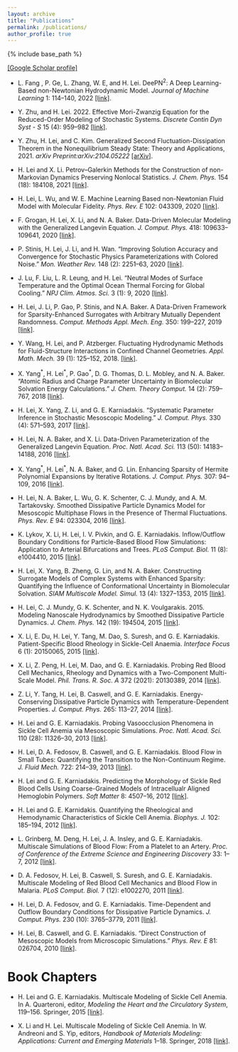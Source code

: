 ```yaml
---
layout: archive
title: "Publications"
permalink: /publications/
author_profile: true
---
```


{% include base_path %}

[[Google Scholar profile]](https://scholar.google.com/citations?user=7OlLjl0AAAAJ&hl=en)


* L. Fang , P. Ge, L. Zhang, W. E, and H. Lei.  DeePN<sup>2</sup>: A
Deep Learning-Based non-Newtonian Hydrodynamic Model. *Journal of 
Machine Learning* 1: 114–140, 2022 [[link]](https://doi.org/10.4208/jml.220115).


* Y. Zhu, and H. Lei. 2022. Effective Mori-Zwanzig Equation for the
Reduced-Order Modeling of Stochastic Systems. *Discrete Contin Dyn Syst - S* 15 (4): 959–982 [[link]](https://doi.org/10.3934/dcdss.2021096).


* Y. Zhu, H. Lei, and C. Kim.  Generalized Second
Fluctuation-Dissipation Theorem in the Nonequilibrium Steady State:
Theory and Applications, 2021. *arXiv Preprint:arXiv:2104.05222* [[arXiv]](https://arxiv.org/abs/2104.05222).


* H. Lei and X. Li.  Petrov–Galerkin Methods for the Construction
of non-Markovian Dynamics Preserving Nonlocal Statistics. *J. Chem. Phys.* 154 (18): 184108, 2021 [[link]](https://doi.org/10.1063/5.0042679).


* H. Lei, L. Wu, and W. E. Machine Learning Based non-Newtonian
Fluid Model with Molecular Fidelity. *Phys. Rev. E* 102: 043309, 2020
[[link]](https://doi.org/10.1103/PhysRevE.102.043309).


* F. Grogan, H. Lei, X. Li, and N. A. Baker.  Data-Driven Molecular
Modeling with the Generalized Langevin Equation. *J. Comput. Phys.*
418: 109633–109641, 2020 [[link]](https://doi.org/10.1016/j.jcp.2020.109633).

* P. Stinis, H. Lei, J. Li, and H. Wan. “Improving Solution
Accuracy and Convergence for Stochastic Physics Parameterizations with
Colored Noise.” *Mon. Weather Rev.* 148 (2): 2251–63, 2020
[[link]](https://doi.org/10.1175/MWR-D-19-0178.1).

* J. Lu, F. Liu, L. R. Leung, and H. Lei. “Neutral Modes of Surface
Temperature and the Optimal Ocean Thermal Forcing for Global Cooling.”
*NPJ Clim. Atmos. Sci.* 3 (1): 9, 2020
[[link]](https://doi.org/10.1038/s41612-020-0112-6).


* H. Lei, J. Li, P. Gao, P. Stinis, and N.A. Baker. A Data-Driven
Framework for Sparsity-Enhanced Surrogates with Arbitrary Mutually
Dependent Randomness. *Comput. Methods Appl. Mech. Eng.* 350: 199–227, 2019
[[link]](https://doi.org/https://doi.org/10.1016/j.cma.2019.03.014).


* Y. Wang, H. Lei, and P. Atzberger. Fluctuating Hydrodynamic
Methods for Fluid-Structure Interactions in Confined Channel
Geometries. *Appl. Math. Mech.* 39 (1): 125–152, 2018.
[[link]](https://doi.org/https://doi.org/10.1007/s10483-018-2253-8).


* X. Yang<sup>\*</sup>, H. Lei<sup>\*</sup>, P. Gao<sup>\*</sup>, D. G.
Thomas, D. L. Mobley, and N. A. Baker. “Atomic Radius and Charge
Parameter Uncertainty in Biomolecular Solvation Energy Calculations.”
*J. Chem. Theory Comput.* 14 (2): 759–767, 2018
[[link]](https://doi.org/10.1021/acs.jctc.7b00905).


* H. Lei, X. Yang, Z. Li, and G. E. Karniadakis. “Systematic
Parameter Inference in Stochastic Mesoscopic Modeling.” *J. Comput.
Phys.* 330 (4): 571–593, 2017 [[link]](https://doi.org/10.1016/j.jcp.2016.10.029).


* H. Lei, N. A. Baker, and X. Li.  Data-Driven Parameterization of
the Generalized Langevin Equation. *Proc. Natl. Acad. Sci.* 113 (50):
14183–14188, 2016 [[link]](https://doi.org/10.1073/pnas.1609587113).


* X. Yang<sup>\*</sup>, H. Lei<sup>\*</sup>, N. A. Baker, and G. Lin.
 Enhancing Sparsity of Hermite Polynomial Expansions by Iterative
Rotations. *J. Comput. Phys.* 307: 94–109, 2016 [[link]](https://doi.org/10.1016/j.jcp.2015.11.038).


* H. Lei, N. A. Baker, L. Wu, G. K. Schenter, C. J. Mundy, and A. M.
Tartakovsky.  Smoothed Dissipative Particle Dynamics Model for
Mesoscopic Multiphase Flows in the Presence of Thermal Fluctuations.
*Phys. Rev. E* 94: 023304, 2016 [[link]](https://doi.org/10.1103/PhysRevE.94.023304).


* K. Lykov, X. Li, H. Lei, I. V. Pivkin, and G. E. Karniadakis. 
Inflow/Outflow Boundary Conditions for Particle-Based Blood Flow
Simulations: Application to Arterial Bifurcations and Trees. *PLoS
Comput. Biol.* 11 (8): e1004410, 2015 [[link]](https://doi.org/10.1371/journal.pcbi.1004410).

* H. Lei, X. Yang, B. Zheng, G. Lin, and N. A. Baker. Constructing
Surrogate Models of Complex Systems with Enhanced Sparsity: Quantifying
the Influence of Conformational Uncertainty in Biomolecular Solvation.
*SIAM Multiscale Model. Simul.* 13 (4): 1327–1353, 2015 [[link]](https://doi.org/10.1137/140981587).

* H. Lei, C. J. Mundy, G. K. Schenter, and N. K. Voulgarakis. 2015.
Modeling Nanoscale Hydrodynamics by Smoothed Dissipative Particle
Dynamics. *J. Chem. Phys.* 142 (19): 194504, 2015 [[link]](https://doi.org/10.1063/1.4921222).


* X. Li, E. Du, H. Lei, Y. Tang, M. Dao, S. Suresh, and G. E.
Karniadakis. Patient-Specific Blood Rheology in Sickle-Cell
Anaemia. *Interface Focus* 6 (1): 20150065, 2015
[[link]](https://doi.org/10.1098/rsfs.2015.0065).


* X. Li, Z. Peng, H. Lei, M. Dao, and G. E. Karniadakis.  Probing
Red Blood Cell Mechanics, Rheology and Dynamics with a Two-Component
Multi-Scale Model. *Phil. Trans. R. Soc. A* 372 (2021): 20130389,  2014
[[link]](https://doi.org/10.1098/rsta.2013.0389).


* Z. Li, Y. Tang, H. Lei, B. Caswell, and G. E. Karniadakis.
Energy-Conserving Dissipative Particle Dynamics with
Temperature-Dependent Properties. *J. Comput. Phys.* 265: 113–27, 2014
[[link]](https://doi.org/10.1016/j.jcp.2014.02.003).


* H. Lei and G. E. Karniadakis. Probing Vasoocclusion Phenomena in Sickle Cell Anemia via
Mesoscopic Simulations. *Proc. Natl. Acad. Sci.* 110 (28): 11326–30, 2013 
[[link]](https://doi.org/10.1073/pnas.1221297110).


* H. Lei, D. A. Fedosov, B. Caswell, and G. E. Karniadakis. Blood
Flow in Small Tubes: Quantifying the Transition to the Non-Continuum
Regime. *J. Fluid Mech.* 722: 214–39, 2013
[[link]](https://doi.org/10.1017/jfm.2013.91).

* H. Lei and G. E. Karniadakis. Predicting the Morphology of
Sickle Red Blood Cells Using Coarse-Grained Models of Intracellualr
Aligned Hemoglobin Polymers. *Soft Matter* 8: 4507–16, 2012
[[link]](https://doi.org/10.1039/C2SM07294G).

* H. Lei and G. E. Karnidakis.  Quantifying the Rheological and
Hemodynamic Characteristics of Sickle Cell Anemia. *Biophys. J.* 102:
185–194, 2012 [[link]](https://doi.org/10.1016/j.bpj.2011.12.006).

* L. Grinberg, M. Deng, H. Lei, J. A. Insley, and G. E. Karniadakis.
Multiscale Simulations of Blood Flow: From a Platelet to an
Artery. *Proc. of Conference of the Extreme Science and Engineering
Discovery* 33: 1–7, 2012 [[link]](https://doi.org/10.1145/2335755.2335829).

* D. A. Fedosov, H. Lei, B. Caswell, S. Suresh, and G. E. Karniadakis.
Multiscale Modeling of Red Blood Cell Mechanics and Blood Flow in
Malaria. *PLoS Comput. Biol.* 7 (12): e1002270, 2011 [[link]](https://doi.org/10.1371/journal.pcbi.1002270).


* H. Lei, D. A. Fedosov, and G. E. Karniadakis. Time-Dependent and
Outflow Boundary Conditions for Dissipative Particle Dynamics. *J.
Comput. Phys.* 230 (10): 3765–3779, 2011
[[link]](https://doi.org/https://doi.org/10.1016/j.jcp.2011.02.003).


* H. Lei, B. Caswell, and G. E. Karniadakis. “Direct Construction
of Mesoscopic Models from Microscopic Simulations.” *Phys. Rev. E* 81:
026704, 2010 [[link]](https://doi.org/10.1103/PhysRevE.81.026704).

Book Chapters
===
* H. Lei and G. E. Karniadakis. Multiscale Modeling of Sickle
Cell Anemia. In  A. Quarteroni, editor, *Modeling the Heart and the Circulatory System*,
119–156. Springer, 2015 [[link]](https://doi.org/10.1007/978-3-319-05230-4_5).

* X. Li and H. Lei. Multiscale Modeling of Sickle
Cell Anemia. In W. Andreoni and S. Yip, editors, *Handbook of Materials
Modeling: Applications: Current and Emerging Materials* 1–18. Springer, 2018
[[link]](https://doi.org/10.1007/978-3-319-50257-1_67-1).

